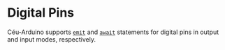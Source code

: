 # Digital Pins

Céu-Arduino supports [`emit`](TODO) and [`await`](TODO) statements for digital
pins in output and input modes, respectively.
